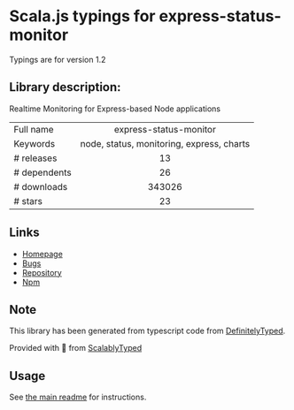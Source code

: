 
# Scala.js typings for express-status-monitor

Typings are for version 1.2

## Library description:
Realtime Monitoring for Express-based Node applications

|                    |                 |
| ------------------ | :-------------: |
| Full name          | express-status-monitor |
| Keywords           | node, status, monitoring, express, charts |
| # releases         | 13 |
| # dependents       | 26 |
| # downloads        | 343026 |
| # stars            | 23 |

## Links
- [Homepage](https://github.com/RafalWilinski/express-status-monitor#readme)
- [Bugs](https://github.com/RafalWilinski/express-status-monitor/issues)
- [Repository](https://github.com/RafalWilinski/express-status-monitor)
- [Npm](https://www.npmjs.com/package/express-status-monitor)
    


## Note
This library has been generated from typescript code from [DefinitelyTyped](https://definitelytyped.org).

Provided with :purple_heart: from [ScalablyTyped](https://github.com/oyvindberg/ScalablyTyped)

## Usage
See [the main readme](../../readme.md) for instructions.


